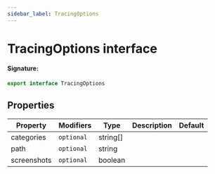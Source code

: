```yaml
---
sidebar_label: TracingOptions
---
```


# TracingOptions interface

#### Signature:

```typescript
export interface TracingOptions
```

## Properties

| Property    | Modifiers             | Type       | Description | Default |
| ----------- | --------------------- | ---------- | ----------- | ------- |
| categories  | <code>optional</code> | string\[\] |             |         |
| path        | <code>optional</code> | string     |             |         |
| screenshots | <code>optional</code> | boolean    |             |         |
